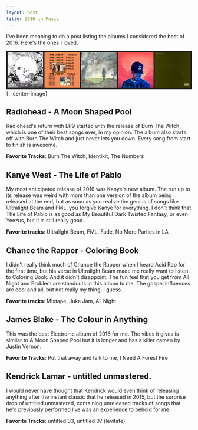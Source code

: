 ```yaml
---
layout: post
title: 2016 in Music
---
```


I've been meaning to do a post listing the albums I considered the best of 2016. Here's the ones I loved.

![albums](/assets/images/2016_albums.png){: .center-image}

## Radiohead - A Moon Shaped Pool

Radiohead's return with LP9 started with the release of Burn The Witch, which is one of their best songs ever, in my opinion. The album also starts off with Burn The Witch and just never lets you down. Every song from start to finish is awesome.

**Favorite Tracks**: Burn The Witch, Identikit, The Numbers

## Kanye West - The Life of Pablo

My most anticipated release of 2016 was Kanye's new album. The run up to its release was weird with more than
one version of the album being released at the end, but as soon as you realize the genius of songs like Ultralight Beam and FML, you forgive Kanye for everything. I don't think that The Life of Pablo is as good as My Beautiful Dark Twisted Fantasy, or even Yeezus, but it is still really good.

**Favorite tracks**: Ultralight Beam, FML, Fade, No More Parties in LA

## Chance the Rapper - Coloring Book

I didn't really think much of Chance the Rapper when I heard Acid Rap for the first time, but his verse in Ultralight
Beam made me really want to listen to Coloring Book. And it didn't disappoint. The fun feel that you get from All Night and Problem are standouts in this album to me. The gospel influences are cool and all, but not really my thing, I guess.

**Favorite tracks**: Mixtape, Juke Jam, All Night

## James Blake - The Colour in Anything

This was the best Electronic album of 2016 for me. The vibes it gives is similar to A Moon Shaped Pool but it is
longer and has a killer cameo by Justin Vernon.

**Favorite Tracks**: Put that away and talk to me, I Need A Forest Fire

## Kendrick Lamar - untitled unmastered.

I would never have thought that Kendrick would even think of releasing anything after the instant classic that he
released in 2015, but the surprise drop of untitled unmastered, containing unreleased tracks of songs that he'd
previously performed live was an experience to behold for me.

**Favorite Tracks**: untitled 03, untitled 07 (levitate)

